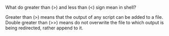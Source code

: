 What do greater than (>) and less than (<) sign mean in shell?

Greater than (>) means that the output of any script can be added to a file.
Double greater than (>>) means do not overwrite the file to which output is being redirected, rather append to it.

